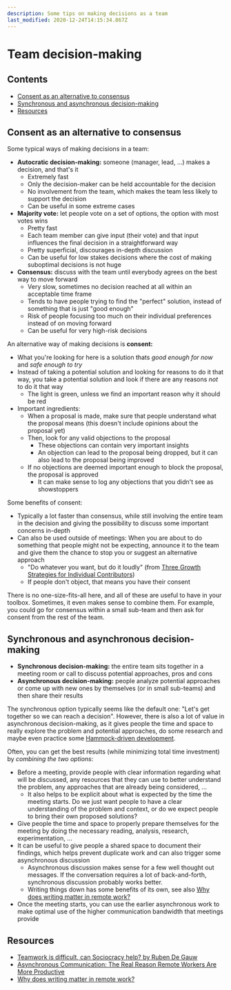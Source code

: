 ```yaml
---
description: Some tips on making decisions as a team
last_modified: 2020-12-24T14:15:34.867Z
---
```


# Team decision-making

## Contents

-   [Consent as an alternative to consensus](#consent-as-an-alternative-to-consensus)
-   [Synchronous and asynchronous decision-making](#synchronous-and-asynchronous-decision-making)
-   [Resources](#resources)

## Consent as an alternative to consensus

Some typical ways of making decisions in a team:

-   **Autocratic decision-making:** someone (manager, lead, ...) makes a decision, and that's it
    -   Extremely fast
    -   Only the decision-maker can be held accountable for the decision
    -   No involvement from the team, which makes the team less likely to support the decision
    -   Can be useful in some extreme cases
-   **Majority vote:** let people vote on a set of options, the option with most votes wins
    -   Pretty fast
    -   Each team member can give input (their vote) and that input influences the final decision in a straightforward way
    -   Pretty superficial, discourages in-depth discussion
    -   Can be useful for low stakes decisions where the cost of making suboptimal decisions is not huge
-   **Consensus:** discuss with the team until everybody agrees on the best way to move forward
    -   Very slow, sometimes no decision reached at all within an acceptable time frame
    -   Tends to have people trying to find the "perfect" solution, instead of something that is just "good enough"
    -   Risk of people focusing too much on their individual preferences instead of on moving forward
    -   Can be useful for very high-risk decisions

An alternative way of making decisions is **consent:**

-   What you're looking for here is a solution thats _good enough for now_ and _safe enough to try_
-   Instead of taking a potential solution and looking for reasons to do it that way, you take a potential solution and look if there are any reasons _not_ to do it that way
    -   The light is green, unless we find an important reason why it should be red
-   Important ingredients:
    -   When a proposal is made, make sure that people understand what the proposal means (this doesn't include opinions about the proposal yet)
    -   Then, look for any valid objections to the proposal
        -   These objections can contain very important insights
        -   An objection can lead to the proposal being dropped, but it can also lead to the proposal being improved
    -   If no objections are deemed important enough to block the proposal, the proposal is approved
        -   It can make sense to log any objections that you didn't see as showstoppers

Some benefits of consent:

-   Typically a lot faster than consensus, while still involving the entire team in the decision and giving the possibility to discuss some important concerns in-depth
-   Can also be used outside of meetings: When you are about to do something that people might not be expecting, announce it to the team and give them the chance to stop you or suggest an alternative approach
    -   "Do whatever you want, but do it loudly" (from [Three Growth Strategies for Individual Contributors](https://hackernoon.com/three-growth-strategies-for-individual-contributors-kv4q3zgt))
    -   If people don't object, that means you have their consent

There is no one-size-fits-all here, and all of these are useful to have in your toolbox. Sometimes, it even makes sense to combine them. For example, you could go for consensus within a small sub-team and then ask for consent from the rest of the team.

## Synchronous and asynchronous decision-making

-   **Synchronous decision-making:** the entire team sits together in a meeting room or call to discuss potential approaches, pros and cons
-   **Asynchronous decision-making:** people analyze potential approaches or come up with new ones by themselves (or in small sub-teams) and then share their results

The synchronous option typically seems like the default one: "Let's get together so we can reach a decision". However, there is also a lot of value in asynchronous decision-making, as it gives people the time and space to really explore the problem and potential approaches, do some research and maybe even practice some [Hammock-driven development](../mindset/Hammock-driven-development.md).

Often, you can get the best results (while minimizing total time investment) by _combining the two options_:

-   Before a meeting, provide people with clear information regarding what will be discussed, any resources that they can use to better understand the problem, any approaches that are already being considered, ...
    -   It also helps to be explicit about what is expected by the time the meeting starts. Do we just want people to have a clear understanding of the problem and context, or do we expect people to bring their own proposed solutions?
-   Give people the time and space to properly prepare themselves for the meeting by doing the necessary reading, analysis, research, experimentation, ...
-   It can be useful to give people a shared space to document their findings, which helps prevent duplicate work and can also trigger some asynchronous discussion
    -   Asynchronous discussion makes sense for a few well thought out messages. If the conversation requires a lot of back-and-forth, synchronous discussion probably works better.
    -   Writing things down has some benefits of its own, see also [Why does writing matter in remote work?](http://www.timcasasola.com/blog/writing)
-   Once the meeting starts, you can use the earlier asynchronous work to make optimal use of the higher communication bandwidth that meetings provide

## Resources

-   [Teamwork is difficult, can Sociocracy help? by Ruben De Gauw](https://www.youtube.com/watch?v=GTt_4IP6wac)
-   [Asynchronous Communication: The Real Reason Remote Workers Are More Productive](https://doist.com/blog/asynchronous-communication/)
-   [Why does writing matter in remote work?](http://www.timcasasola.com/blog/writing)
